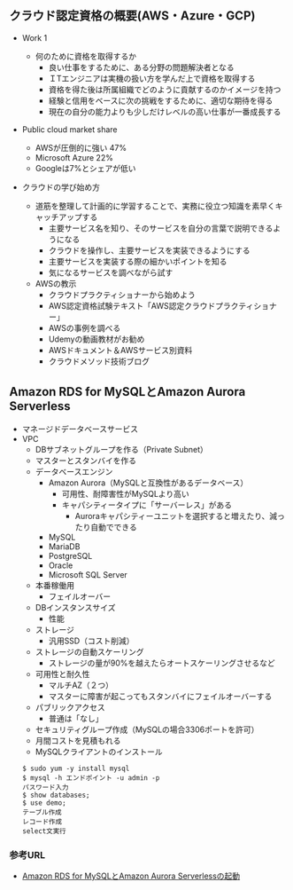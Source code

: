 ## クラウド認定資格の概要(AWS・Azure・GCP)
- Work 1 
    - 何のために資格を取得するか
        - 良い仕事をするために、ある分野の問題解決者となる
        - ＩTエンジニアは実機の扱い方を学んだ上で資格を取得する
        - 資格を得た後は所属組織でどのように貢献するのかイメージを持つ
        - 経験と信用をベースに次の挑戦をするために、適切な期待を得る
        - 現在の自分の能力よりも少しだけレベルの高い仕事が一番成長する

- Public cloud market share
    - AWSが圧倒的に強い 47%
    - Microsoft Azure 22%
    - Googleは7%とシェアが低い

- クラウドの学び始め方
    - 道筋を整理して計画的に学習することで、実務に役立つ知識を素早くキャッチアップする
        - 主要サービス名を知り、そのサービスを自分の言葉で説明できるようになる
        - クラウドを操作し、主要サービスを実装できるようにする
        - 主要サービスを実装する際の細かいポイントを知る
        - 気になるサービスを調べながら試す
    - AWSの教示
        - クラウドプラクティショナーから始めよう
        - AWS認定資格試験テキスト「AWS認定クラウドプラクティショナー」
        - AWSの事例を調べる
        - Udemyの動画教材がお勧め
        - AWSドキュメント＆AWSサービス別資料
        - クラウドメソッド技術ブログ

## Amazon RDS for MySQLとAmazon Aurora Serverless
- マネージドデータベースサービス
- VPC
    - DBサブネットグループを作る（Private Subnet）
    - マスターとスタンバイを作る
    - データベースエンジン
        - Amazon Aurora（MySQLと互換性があるデータベース）
            - 可用性、耐障害性がMySQLより高い
            - キャパシティータイプに「サーバーレス」がある
                - Auroraキャパシティーユニットを選択すると増えたり、減ったり自動でできる
        - MySQL
        - MariaDB
        - PostgreSQL
        - Oracle
        - Microsoft SQL Server
    - 本番稼働用
        - フェイルオーバー
    - DBインスタンスサイズ
        - 性能
    - ストレージ
        - 汎用SSD（コスト削減）
    - ストレージの自動スケーリング
        - ストレージの量が90%を越えたらオートスケーリングさせるなど
    - 可用性と耐久性
        - マルチAZ（２つ）
        - マスターに障害が起こってもスタンバイにフェイルオーバーする
    - パブリックアクセス
        - 普通は「なし」
    - セキュリティグループ作成（MySQLの場合3306ポートを許可）
    - 月間コストを見積もれる
    - MySQLクライアントのインストール
    ```
    $ sudo yum -y install mysql
    $ mysql -h エンドポイント -u admin -p
    パスワード入力
    $ show databases;
    $ use demo;
    テーブル作成
    レコード作成
    select文実行
    ```

### 参考URL
- [Amazon RDS for MySQLとAmazon Aurora Serverlessの起動](https://www.youtube.com/watch?v=sYaNmJLfBCo&t=15s "Amazon RDS for MySQLとAmazon Aurora Serverlessの起動")
        

